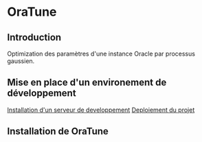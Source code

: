 # OraTune

## Introduction

Optimization des paramètres d'une instance Oracle par processus gaussien.

## Mise en place d'un environement de développement

[Installation d'un serveur de developpement](docs/install_dev_server.md)
[Deploiement du projet](docs/deploy_project.md)

## Installation de OraTune




